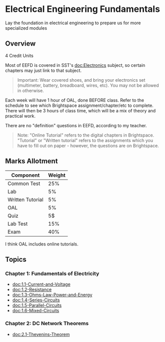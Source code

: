 # Electrical Engineering Fundamentals

Lay the foundation in electrical engineering to prepare us for more specialized modules

## Overview

4 Credit Units

Most of EEFD is covered in SST's <doc:Electronics> subject, so certain chapters may just link to that subject.

> Important: Wear covered shoes, and bring your electronics set (multimeter, battery, breadboard, wires, etc). You may not be allowed in otherwise.

Each week will have 1 hour of OAL, done BEFORE class. Refer to the schedule to see which Brightspace 
assignment/chapter/etc to complete. There will then be 3 hours of class time, which will be a mix of 
theory and practical work.

There are no "definition" questions in EEFD, according to my teacher.

> Note: "Online Tutorial" refers to the digital chapters in Brightspace. "Tutorial" or "Written tutorial" refers to the assignments which you have to fill out on paper - however, the questions are on Brightspace.

## Marks Allotment

| Component | Weight |
| -------- | ------ |
| Common Test | 25% |
| Lab | 5% |
| Written Tutorial | 5% |
| OAL | 5% |
| Quiz | 5$ |
| Lab Test | 15% |
| Exam | 40% |

I think OAL includes online tutorials.

## Topics

### Chapter 1: Fundamentals of Electricity
- <doc:1.1-Current-and-Voltage>
- <doc:1.2-Resistance>
- <doc:1.3-Ohms-Law-Power-and-Energy>
- <doc:1.4-Series-Circuits>
- <doc:1.5-Parallel-Circuits>
- <doc:1.6-Mixed-Circuits>

### Chapter 2: DC Network Theorems
- <doc:2.1-Thevenins-Theorem>